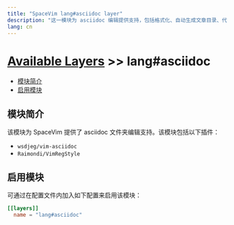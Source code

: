 ```yaml
---
title: "SpaceVim lang#asciidoc layer"
description: "这一模块为 asciidoc 编辑提供支持，包括格式化、自动生成文章目录、代码块等特性。"
lang: cn
---
```


# [Available Layers](../../) >> lang#asciidoc

<!-- vim-markdown-toc GFM -->

- [模块简介](#模块简介)
- [启用模块](#启用模块)

<!-- vim-markdown-toc -->

## 模块简介

该模块为 SpaceVim 提供了 asciidoc 文件夹编辑支持。该模块包括以下插件：

- `wsdjeg/vim-asciidoc`
- `Raimondi/VimRegStyle`

## 启用模块

可通过在配置文件内加入如下配置来启用该模块：

```toml
[[layers]]
  name = "lang#asciidoc"
```

